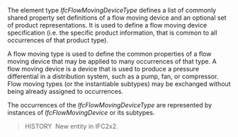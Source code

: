The element type _IfcFlowMovingDeviceType_ defines a list of commonly shared property set definitions of a flow moving device and an optional set of product representations. It is used to define a flow moving device specification (i.e. the specific product information, that is common to all occurrences of that product type).

A flow moving type is used to define the common properties of a flow moving device that may be applied to many occurrences of that type. A flow moving device is a device that is used to produce a pressure differential in a distribution system, such as a pump, fan, or compressor. Flow moving types (or the instantiable subtypes) may be exchanged without being already assigned to occurrences.

The occurrences of the _IfcFlowMovingDeviceType_ are represented by instances of _IfcFlowMovingDevice_ or its subtypes.

> HISTORY&nbsp; New entity in IFC2x2.
